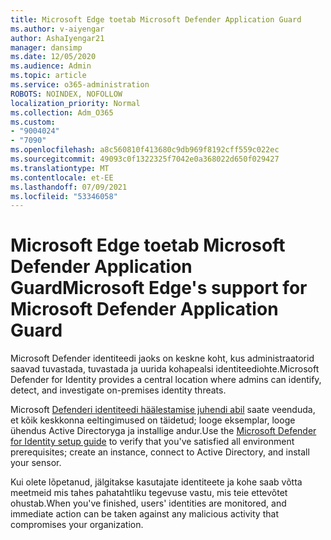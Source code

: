 ```yaml
---
title: Microsoft Edge toetab Microsoft Defender Application Guard
ms.author: v-aiyengar
author: AshaIyengar21
manager: dansimp
ms.date: 12/05/2020
ms.audience: Admin
ms.topic: article
ms.service: o365-administration
ROBOTS: NOINDEX, NOFOLLOW
localization_priority: Normal
ms.collection: Adm_O365
ms.custom:
- "9004024"
- "7090"
ms.openlocfilehash: a8c560810f413680c9db969f8192cff559c022ec
ms.sourcegitcommit: 49093c0f1322325f7042e0a368022d650f029427
ms.translationtype: MT
ms.contentlocale: et-EE
ms.lasthandoff: 07/09/2021
ms.locfileid: "53346058"
---
```

# <a name="microsoft-edges-support-for-microsoft-defender-application-guard"></a><span data-ttu-id="696c8-102">Microsoft Edge toetab Microsoft Defender Application Guard</span><span class="sxs-lookup"><span data-stu-id="696c8-102">Microsoft Edge's support for Microsoft Defender Application Guard</span></span>

<span data-ttu-id="696c8-103">Microsoft Defender identiteedi jaoks on keskne koht, kus administraatorid saavad tuvastada, tuvastada ja uurida kohapealsi identiteediohte.</span><span class="sxs-lookup"><span data-stu-id="696c8-103">Microsoft Defender for Identity provides a central location where admins can identify, detect, and investigate on-premises identity threats.</span></span> 

<span data-ttu-id="696c8-104">Microsoft [Defenderi identiteedi häälestamise juhendi abil](https://admin.microsoft.com/AdminPortal/Home?#/modernonboarding/microsoftdefenderforidentitysetupguide) saate veenduda, et kõik keskkonna eeltingimused on täidetud; looge eksemplar, looge ühendus Active Directoryga ja installige andur.</span><span class="sxs-lookup"><span data-stu-id="696c8-104">Use the [‎Microsoft Defender for Identity‎ setup guide](https://admin.microsoft.com/AdminPortal/Home?#/modernonboarding/microsoftdefenderforidentitysetupguide) to verify that you've satisfied all environment prerequisites; create an instance, connect to Active Directory, and install your sensor.</span></span> 

<span data-ttu-id="696c8-105">Kui olete lõpetanud, jälgitakse kasutajate identiteete ja kohe saab võtta meetmeid mis tahes pahatahtliku tegevuse vastu, mis teie ettevõtet ohustab.</span><span class="sxs-lookup"><span data-stu-id="696c8-105">When you've finished, users' identities are monitored, and immediate action can be taken against any malicious activity that compromises your organization.</span></span>
